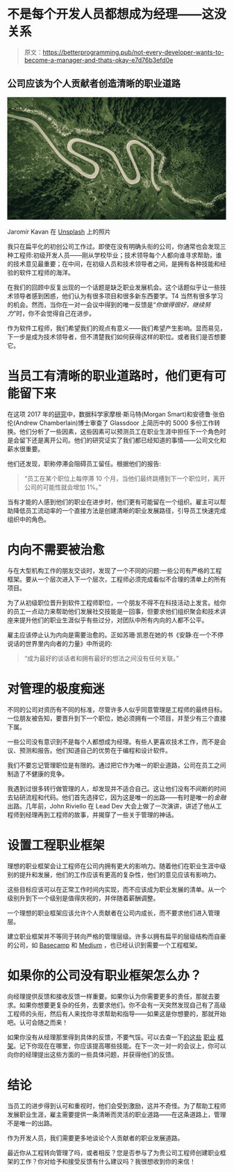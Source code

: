 # 不是每个开发人员都想成为经理——这没关系

> 原文：<https://betterprogramming.pub/not-every-developer-wants-to-become-a-manager-and-thats-okay-e7d76b3efd0e>

## 公司应该为个人贡献者创造清晰的职业道路

![](img/7868a903d34cbc60e00e4401d0e7b991.png)

Jaromír Kavan 在 [Unsplash](https://unsplash.com?utm_source=medium&utm_medium=referral) 上的照片

我只在扁平化的初创公司工作过。即使在没有明确头衔的公司，你通常也会发现三种工程师:初级开发人员——刚从学校毕业；技术领导每个人都向谁寻求帮助，谁的技术意见最重要；在中间，在初级人员和技术领导者之间，是拥有各种技能和经验的软件工程师的海洋。

在我们的回顾中反复出现的一个话题是缺乏职业发展机会。这个话题似乎让一些技术领导者感到困惑，他们认为有很多项目和很多新东西要学。T4 当然有很多学习的机会。然而，当你在一对一会议中得到的唯一反馈是“*你做得很好，继续努力*”时，你不会觉得自己在进步。

作为软件工程师，我们希望我们的观点有意义——我们希望产生影响。显而易见，下一步是成为技术领导者，但不清楚我们如何获得这样的职位。或者我们是否想要它。

# 当员工有清晰的职业道路时，他们更有可能留下来

在这项 2017 年的[研究](https://www.glassdoor.com/research/app/uploads/sites/2/2017/02/GD_ResearchReport_WhyWorkersQuit_Rebrand_Draft3-1.pdf)中，数据科学家摩根·斯马特(Morgan Smart)和安德鲁·张伯伦(Andrew Chamberlain)博士审查了 Glassdoor 上简历中的 5000 多份工作转换。他们分析了一些因素，这些因素可以预测员工在职业生涯中担任下一个角色时是会留下还是离开公司。他们的研究证实了我们都已经知道的事情——公司文化和薪水很重要。

他们还发现，职称停滞会阻碍员工留任。根据他们的报告:

> “员工在某个职位上每停滞 10 个月，当他们最终跳槽到下一个职位时，离开公司的可能性就会增加 1%。”

当有才能的人感到他们的职业在进步时，他们更有可能留在一个组织。雇主可以帮助降低员工流动率的一个直接方法是创建清晰的职业发展路径，引导员工快速完成组织中的角色。

# 内向不需要被治愈

与在大型机构工作的朋友交谈时，发现了一个不同的问题:一些公司有严格的工程框架。要从一个层次进入下一个层次，工程师必须完成看似不合理的清单上的所有项目。

为了从初级职位晋升到软件工程师职位，一个朋友不得不在科技活动上发言。给你的员工一点动力来帮助他们发展社交技能是一回事，但要求他们组织聚会和技术讲座来提升他们的职业生涯似乎有些过分，对团队中所有内向的人都不公平。

雇主应该停止认为内向是需要治愈的。正如苏珊·凯恩在她的书《安静:在一个不停说话的世界里内向者的力量》中所说的:

> “成为最好的谈话者和拥有最好的想法之间没有任何关联。”

# 对管理的极度痴迷

不同的公司对资历有不同的标准，尽管许多人似乎同意管理是工程师的最终目标。一位朋友被告知，要晋升到下一个职位，她必须拥有一个项目，并至少有三个直接下属。

一些公司没有意识到不是每个人都想成为经理。有些人更喜欢技术工作，而不是会议、预测和报告。他们知道自己的优势在于编程和设计软件。

我们不要忘记管理职位是有限的。通过把它作为唯一的职业道路，公司在员工之间制造了不健康的竞争。

我遇到过很多转行做管理的人，却发现并不适合自己。这让他们没有不间断的时间去钻研流程和代码。他们首先选择它，因为这是唯一的出路——有时是唯一的*金融*出路。几年前，John Riviello 在 Lead Dev 大会上做了一次演讲，讲述了他从工程师到经理再到工程师的故事，并揭穿了一些关于管理的神话。

# 设置工程职业框架

理想的职业框架会让工程师在公司内拥有更大的影响力。随着他们在职业生涯中级别的提升和发展，他们的工作应该有更高的复杂性，他们的意见应该有影响力。

这些目标应该可以在正常工作时间内实现，而不应该成为职业发展的清单。从一个级别升到下一个级别是值得庆祝的，并伴随着薪酬调整。

一个理想的职业框架应该允许个人贡献者在公司内成长，而不要求他们进入管理层。

建立职业框架并不等同于转向严格的管理层级。许多以拥有扁平的层级结构而自豪的公司，如 [Basecamp](https://github.com/basecamp/handbook/blob/master/making-a-career.md) 和 [Medium](https://medium.com/s/engineering-growth-framework) ，也已经认识到需要一个工程框架。

# 如果你的公司没有职业框架怎么办？

向经理提供反馈和接收反馈一样重要。如果你认为你需要更多的责任，那就去要求。如果你想要更复杂的任务，去要求他们。你不会有一天突然发现自己有了高级工程师的头衔，然后有人来找你寻求帮助和指导——如果这是你想要的，那就开始吧。认可会随之而来！

如果你没有从经理那里得到具体的反馈，不要气馁。可以去查一下[的这些](https://medium.com/s/engineering-growth-framework) [职业](https://github.com/basecamp/handbook/blob/master/making-a-career.md) [框架](https://about.gitlab.com/handbook/engineering/career-development/career-matrix.html)。记下你现在在哪里，你应该提高哪些技能。在下一次一对一的会议上，你可以向你的经理提出这些方面的一些具体问题，并获得他们的反馈。

# 结论

当员工的进步得到认可和重视时，他们会受到激励，这并不奇怪。为了帮助工程师发展职业生涯，雇主需要提供一条清晰而灵活的职业道路——在这条道路上，管理不是唯一的出路。

作为开发人员，我们需要更多地谈论个人贡献者的职业发展道路。

最近你从工程转向管理了吗，或者相反？您是否参与了为贵公司工程师创建职业框架的工作？你对给予和接受反馈有什么建议吗？我很想收到你的来信！
